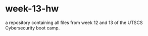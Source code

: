 # week-13-hw
a repository containing all files from week 12 and 13 of the UTSCS Cybersecurity boot camp.
